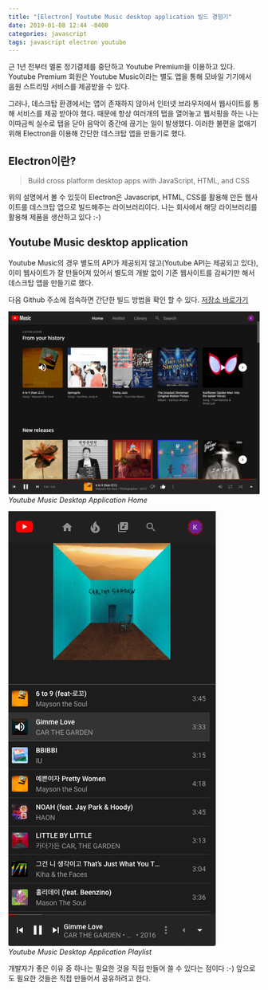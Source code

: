 ```yaml
---
title: "[Electron] Youtube Music desktop application 빌드 경험기"
date: 2019-01-08 12:44 -0400
categories: javascript
tags: javascript electron youtube
---
```


근 1년 전부터 멜론 정기결제를 중단하고 Youtube Premium을 이용하고 있다. Youtube Premium 회원은 Youtube Music이라는 별도 앱을 통해 모바일 기기에서 음원 스트리밍 서비스를 제공받을 수 있다. 

그러나, 데스크탑 환경에서는 앱이 존재하지 않아서 인터넷 브라우저에서 웹사이트를 통해 서비스를 제공 받아야 했다. 때문에 항상 여러개의 탭을 열어놓고 웹서핑을 하는 나는 이따금씩 실수로 탭을 닫아 음악이 중간에 끊기는 일이 발생했다. 이러한 불편을 없애기 위해 Electron을 이용해 간단한 데스크탑 앱을 만들기로 했다. 

## Electron이란?

> Build cross platform desktop apps with JavaScript, HTML, and CSS

위의 설명에서 볼 수 있듯이 Electron은 Javascript, HTML, CSS를 활용해 만든 웹사이트를 데스크탑 앱으로 빌드해주는 라이브러리이다. 나는 회사에서 해당 라이브러리를 활용해 제품을 생산하고 있다 :-)

## Youtube Music desktop application

Youtube Music의 경우 별도의 API가 제공되지 않고(Youtube API는 제공되고 있다), 이미 웹사이트가 잘 만들어져 있어서 별도의 개발 없이 기존 웹사이트를 감싸기만 해서 데스크탑 앱을 만들기로 했다.

다음 Github 주소에 접속하면 간단한 빌드 방법을 확인 할 수 있다. [저장소 바로가기][link-github]

![Youtube Music Desktop Application Home](/asserts/images/youtube-music-desktop-app-main.png)  
*Youtube Music Desktop Application Home*

![Youtube Music Desktop Application Playlist](/asserts/images/youtube-music-desktop-app-playlist.png)  
*Youtube Music Desktop Application Playlist*

개발자가 좋은 이유 중 하나는 필요한 것을 직접 만들어 쓸 수 있다는 점이다 :-)
앞으로도 필요한 것들은 직접 만들어서 공유하려고 한다.

[link-github]: https://github.com/armadillo-dev/youtube-music-app
